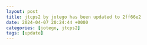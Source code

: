 ```yaml
---
layout: post
title: jtcps2 by jotego has been updated to 2ff66e2
date: 2024-04-07 20:24:44 +0000
categories: [jotego, jtcps2]
tags: [update]
---
```


